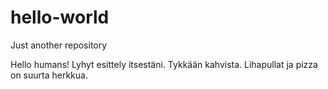 # hello-world
Just another repository

Hello humans!
Lyhyt esittely itsestäni. Tykkään kahvista.
Lihapullat ja pizza on suurta herkkua.
